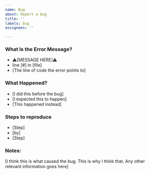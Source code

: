 ```yaml
---
name: Bug
about: Report a bug
title: ''
labels: bug
assignees: ''

---
```


### What Is the Error Message? <!--Delete this section if none-->
- ⚠️[MESSAGE HERE]⚠️
- line [#] in [file]
- [The line of code the error points to]

### What Happened?
- [I did this before the bug]
- [I expected this to happen]
- [This happened instead]

### Steps to reproduce <!--if not reproducible, delete this section)-->
- [Step]
- [by]
- [Step]

### Notes:
[I think this is what caused the bug. This is why I think that. Any other relevant information goes here]
